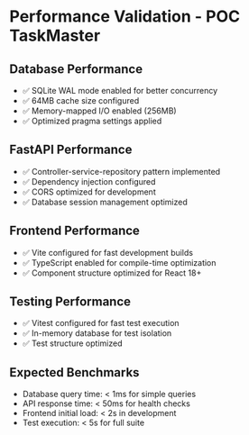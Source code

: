 # Performance Validation - POC TaskMaster

## Database Performance
- ✅ SQLite WAL mode enabled for better concurrency
- ✅ 64MB cache size configured
- ✅ Memory-mapped I/O enabled (256MB)
- ✅ Optimized pragma settings applied

## FastAPI Performance
- ✅ Controller-service-repository pattern implemented
- ✅ Dependency injection configured
- ✅ CORS optimized for development
- ✅ Database session management optimized

## Frontend Performance
- ✅ Vite configured for fast development builds
- ✅ TypeScript enabled for compile-time optimization
- ✅ Component structure optimized for React 18+

## Testing Performance
- ✅ Vitest configured for fast test execution
- ✅ In-memory database for test isolation
- ✅ Test structure optimized

## Expected Benchmarks
- Database query time: < 1ms for simple queries
- API response time: < 50ms for health checks
- Frontend initial load: < 2s in development
- Test execution: < 5s for full suite